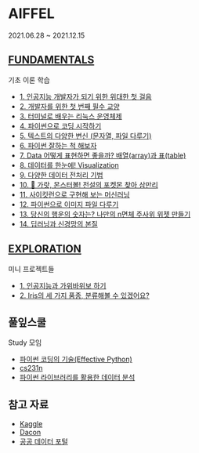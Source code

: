 # AIFFEL
2021.06.28 ~ 2021.12.15

## [FUNDAMENTALS](FUNDAMENTALS/README.md)
기초 이론 학습
- [1. 인공지능 개발자가 되기 위한 위대한 첫 걸음](FUNDAMENTALS/01.md)
- [2. 개발자를 위한 첫 번째 필수 교양](FUNDAMENTALS/02.md)
- [3. 터미널로 배우는 리눅스 운영체제](FUNDAMENTALS/03.md)
- [4. 파이썬으로 코딩 시작하기](FUNDAMENTALS/04.md)
- [5. 텍스트의 다양한 변신 (문자열, 파일 다루기)](FUNDAMENTALS/05.md)
- [6. 파이썬 잘하는 척 해보자](FUNDAMENTALS/06.md)
- [7. Data 어떻게 표현하면 좋을까? 배열(array)과 표(table)](FUNDAMENTALS/07.ipynb)
- [8. 데이터를 한눈에! Visualization](FUNDAMENTALS/08.ipynb)
- [9. 다양한 데이터 전처리 기법](FUNDAMENTALS/09.ipynb)
- [10. 🦄 가랏, 몬스터볼! 전설의 포켓몬 찾아 삼만리](FUNDAMENTALS/10.ipynb)
- [11. 사이킷런으로 구현해 보는 머신러닝](FUNDAMENTALS/11.ipynb)
- [12. 파이썬으로 이미지 파일 다루기](FUNDAMENTALS/12.ipynb)
- [13. 당신의 행운의 숫자는? 나만의 n면체 주사위 위젯 만들기](FUNDAMENTALS/13.ipynb)
- [14. 딥러닝과 신경망의 본질](FUNDAMENTALS/14.ipynb)

## [EXPLORATION](EXPLORATION/README.md)
미니 프로젝트들
- [1. 인공지능과 가위바위보 하기](EXPLORATION/01)
- [2. Iris의 세 가지 품종, 분류해볼 수 있겠어요?](EXPLORATION/02)

## 풀잎스쿨
Study 모임
- [파이썬 코딩의 기술(Effective Python)](https://github.com/t1seo/Python_Notebook/tree/master/effective_python)
- [cs231n](http://cs231n.stanford.edu/)
- [파이썬 라이브러리를 활용한 데이터 분석](http://www.kyobobook.co.kr/product/detailViewKor.laf?ejkGb=KOR&mallGb=KOR&barcode=9791162241905&orderClick=LOA&Kc=)

## 참고 자료
- [Kaggle](https://www.kaggle.com/)
- [Dacon](https://dacon.io/)
- [공공 데이터 포털](https://www.data.go.kr/)
